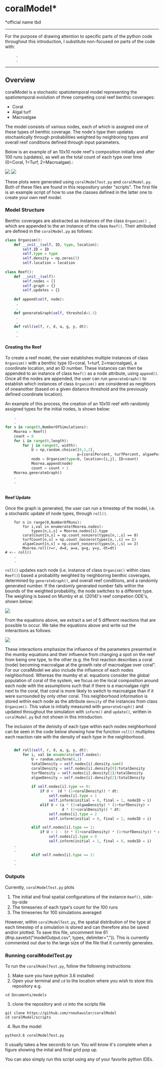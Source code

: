 
# coralModel*
*official name tbd

----
For the purpose of drawing attention to specific parts of the python code throughout this introduction, I substitute non-focused on parts of the code with:
```python
     .
     .
```
----              
## Overview

coralModel is a stochastic spatiotemporal model representing the spatiotemporal evolution of three competing coral reef benthic coverages:

* Coral
* Algal turf
* Macroalgae

The model consists of various nodes, each of which is assigned one of these types of benthic coverage. The node's type then updates stochastically through probabilities weighted by neighboring types and overall reef conditions defined through input parameters.

Below is an example of an 10x10 node reef's composition initially and after 100 runs (updates), as well as the total count of each type over time (0=Coral, 1=Turf, 2=Macroalgae).:

![](images/exampleOutput/grid.png)
![](images/exampleOutput/timeseries.png)


These plots were generated using `coralModelTest.py` and `coralModel.py`. Both of these files are found in this respository under "scripts". The first file is an example script of how to use the classes defined in the latter one to create your own reef model.


### Model Structure

Benthic coverages are abstracted as instances of the class `Organism() `, which are appended to the an instance of the class `Reef()`. Their attributed are defined in the `coralModel.py` as follows:

```python
class Organism():  
    def __init__(self, ID, type, location):
        self.ID = ID
        self.type = type
        self.density = np.zeros(3)
        self.location = location
        
class Reef():
    def __init__(self):
        self.nodes = []
        self.graph = {}
        self.updates = {}
        
    def append(self, node):
     .
     .
    def generateGraph(self, threshold=1.5)
     .
     .
    def roll(self, r, d, a, g, y, dt):
     .
     .
```

#### Creating the Reef

To create a reef model, the user establishes multiple instances of class `Organism()` with a benthic type (0=coral, 1=turf, 2=macroalgae), a coordinate location, and an ID number. These instances can then be appended to an instance of class `Reef()` as a node attribute, using `append()`. Once all the nodes are appended, the user can run `generateGraph()` to establish which instances of class `Organism()` are considered as neighbors of oneanother (based on a given distance threshold and the previously defined coordinate location). 

An example of this process, the creation of an 10x10 reef with randomly assigned types for the initial nodes, is shown below:

```python
    .
    .
for s in range(0,NumberOfSimulations):
    Moorea = Reef()                                                              # <-- Reef()
    count = 0
    for i in range(0,length):
        for j in range(0, width):
            U = np.random.choice([0,1,2],
                                 p=[coralPercent, turfPercent, algaePercent])
            node = Organism(type=U, location=[i,j], ID=count)                    # <-- Organism()
            Moorea.append(node)                                                  # <-- append()
            count = count + 1
    Moorea.generateGraph()                                                       # <-- generateGraph()
    .
    .    
    
```


#### Reef Update

Once the graph is generated, the user can run a timestep of the model, i.e. a stochastic update of node types, through `roll()`.

```
    for n in range(0,NumberOfRuns):
        for i,val in enumerate(Moorea.nodes):
            types[n,i,s] = Moorea.nodes[i].type
        coralCount[n,s] = np.count_nonzero(types[n,:,s] == 0)
        turfCount[n,s] = np.count_nonzero(types[n,:,s] == 1)
        algaeCount[n,s] = np.count_nonzero(types[n,:,s] == 2)
        Moorea.roll(r=r, d=d, a=a, g=g, y=y, dt=dt)                             # <-- roll()
    .
    .
```

`roll()` updates each node (i.e. instance of class `Organism()` within class `Reef()`) based a probability weighted by neighboring benthic coverages, determined by `generateGraph()`, and overall reef conditions, and a randomly generated number. If the randomly generated number falls within the bounds of the weighted probability, the node switches to a different type. The weighing is based on Mumby et al. (2014)'s reef competion ODE's, shown below:

![](images/mumbyEquations.png)

From the equations above, we extract a set of 5 different reactions that are possible to occur.
We take the equations above and write out the interactions as follows:

![](images/mumbySimplified.png)

These interactions emphasize the influence of the parameters presented in the mumby equations and their influence from changing a spot on the reef from being one type, to the other (e.g. the first reaction describes a coral (node) becoming macroalgae at the growth rate of macroalgae over coral". For our coralModel we also include the influence of each nodes neighborhood. Whereas the mumby et al. equations consider the global population of coral of the system, we focus on the local composition around each node with the assumptions such that if there is a macroalgae right next to the coral, that coral is more likely to switch to macroalgae than if it were surrounded by only other coral. This neighborhood information is stored within each node as the attribute `density` of the instances from class `Organism()`. This value is initially measured with  `generateGraph()` and updated throughout the simulation with `inform()` and `update()`, written in `coralModel.py` but not shown in this introduction.


The inclusion of the denisity of each type within each nodes neighborhood can be seen in the code below showing how the function `roll()` multiplies each reaction rate with the density of each type in the neighborhood.

```python

    def roll(self, r, d, a, g, y, dt):
        for i, val in enumerate(self.nodes):      
            U = random.uniform(0,1)
            totalDensity = self.nodes[i].density.sum()
            coralDensity = self.nodes[i].density[0]/totalDensity
            turfDensity = self.nodes[i].density[1]/totalDensity
            algaeDensity = self.nodes[i].density[2]/totalDensity
            
            if self.nodes[i].type == 0:   
                if U <  (d * (1+coralDensity)) * dt:
                    self.nodes[i].type = 1
                    self.inform(initial = 0, final = 1, nodeID = i)
                elif U < (a * (1+algaeDensity) * (1+turfDensity) + 
                          d * (1+coralDensity)) * dt:
                    self.nodes[i].type = 2
                    self.inform(initial = 0, final = 2, nodeID = i)

            elif self.nodes[i].type == 1:
                if U > 1 - (r * (1+coralDensity) * (1+turfDensity)) * dt:
                    self.nodes[i].type = 0
                    self.inform(initial = 1, final = 0, nodeID = i)
    .
    .
            elif self.nodes[i].type == 2:
    .
    .
```


### Outputs

Currently, `coralModelTest.py` plots 

 1. The initial and final spatial configurations of the instance `Reef()`, side-by-side
 2. The timeseries of each type's count for the 100 runs
 3. The timeseries for 100 simulations averaged

However, within `coralModelTest.py`, the spatial distribution of the type at each timestep of a simulation is stored and can therefore also be saved and/or plotted. To save this file, uncomment line 61 (#np.savetxt("modelOutput.csv", types, delimiter=",")). This is currently commented out due to the large size of the file that it currently generates.

### Running coralModelTest.py

To run the `coralModelTest.py`, follow the following instructions:

1. Make sure you have python 3.6 installed
2. Open your terminal and `cd` to the location where you wish to store this repository
e.g.
```
cd Documents/models
```
3. clone the repository and `cd` into the scripts file
```
git clone https://github.com/rneuhausler/coralModel
cd coralModel/scripts
```
4. Run the model
```
python3.6 coralModelTest.py
```

It usually takes a few seconds to run. You will know it's complete when a figure showing the inital and final grid pop up.

You can also simply run this script using any of your favorite python IDEs.












